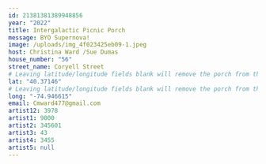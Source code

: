 ```yaml
---
id: 21381381389948856
year: "2022"
title: Intergalactic Picnic Porch
message: BYO Supernova!
image: /uploads/img_4f023425eb09-1.jpeg
host: Christina Ward /Sue Dumas
house_number: "56"
street_name: Coryell Street
# Leaving latitude/longitude fields blank will remove the porch from the Porchfest map.
lat: "40.37146"
# Leaving latitude/longitude fields blank will remove the porch from the Porchfest map.
long: "-74.946615"
email: Cmward477@gmail.com
artist12: 3978
artist1: 9000
artist2: 345601
artist3: 43
artist4: 3455
artist5: null
---
```

